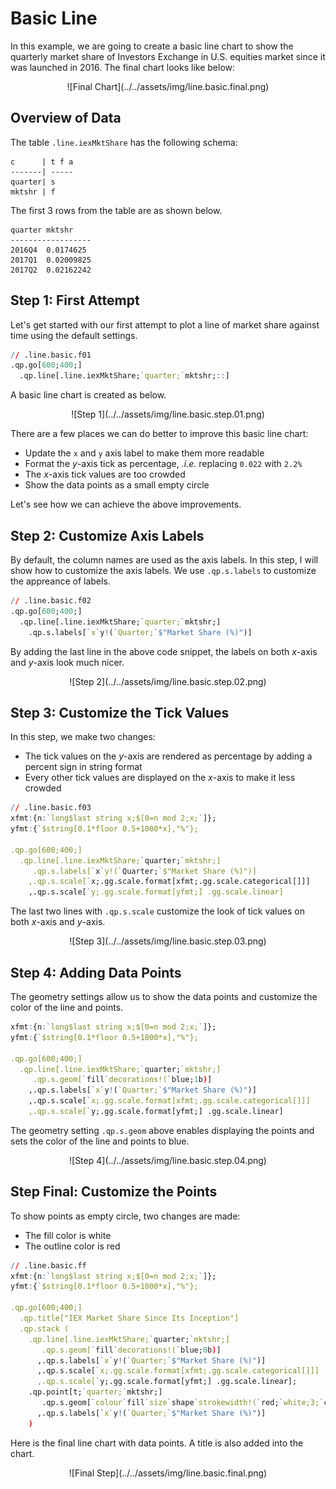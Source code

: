 # Basic Line

In this example, we are going to create a basic line chart to show the quarterly market share of Investors Exchange in U.S. equities market since it was launched in 2016. The final chart looks like below:

<span style="display:block;text-align:center">
![Final Chart](../../assets/img/line.basic.final.png)
</span>

## Overview of Data
The table ``.line.iexMktShare`` has the following schema:

    c      | t f a
    -------| -----
    quarter| s    
    mktshr | f 

The first 3 rows from the table are as shown below.

    quarter mktshr    
    ------------------
    2016Q4  0.0174625 
    2017Q1  0.02009825
    2017Q2  0.02162242

## Step 1: First Attempt
Let's get started with our first attempt to plot a line of market share against time using the default settings.

```q
// .line.basic.f01
.qp.go[600;400;]
  .qp.line[.line.iexMktShare;`quarter;`mktshr;::]
```

A basic line chart is created as below.

<span style="display:block;text-align:center">
![Step 1](../../assets/img/line.basic.step.01.png)
</span>

There are a few places we can do better to improve this basic line chart:

- Update the ``x`` and ``y`` axis label to make them more readable
- Format the *y*-axis tick as percentage, *.i.e.* replacing ``0.022`` with ``2.2%``
- The *x*-axis tick values are too crowded
- Show the data points as a small empty circle

Let's see how we can achieve the above improvements.

## Step 2: Customize Axis Labels
By default, the column names are used as the axis labels. In this step, I will show how to customize the axis labels. We use ``.qp.s.labels`` to customize the appreance of labels.

```q
// .line.basic.f02
.qp.go[600;400;]
  .qp.line[.line.iexMktShare;`quarter;`mktshr;]
    .qp.s.labels[`x`y!(`Quarter;`$"Market Share (%)")]
```

By adding the last line in the above code snippet, the labels on both *x*-axis and *y*-axis look much nicer.

<span style="display:block;text-align:center">
![Step 2](../../assets/img/line.basic.step.02.png)
</span>

## Step 3: Customize the Tick Values
In this step, we make two changes:

- The tick values on the *y*-axis are rendered as percentage by adding a percent sign in string format
- Every other tick values are displayed on the *x*-axis to make it less crowded

```q
// .line.basic.f03
xfmt:{n:`long$last string x;$[0=n mod 2;x;`]};
yfmt:{`$string[0.1*floor 0.5+1000*x],"%"};
  
.qp.go[600;400;]
  .qp.line[.line.iexMktShare;`quarter;`mktshr;]
     .qp.s.labels[`x`y!(`Quarter;`$"Market Share (%)")]
    ,.qp.s.scale[`x;.gg.scale.format[xfmt;.gg.scale.categorical[]]]
    ,.qp.s.scale[`y;.gg.scale.format[yfmt;] .gg.scale.linear]
```

The last two lines with ``.qp.s.scale`` customize the look of tick values on both *x*-axis and *y*-axis.

<span style="display:block;text-align:center">
![Step 3](../../assets/img/line.basic.step.03.png)
</span>

## Step 4: Adding Data Points
The geometry settings allow us to show the data points and customize the color of the line and points.

```q
xfmt:{n:`long$last string x;$[0=n mod 2;x;`]};
yfmt:{`$string[0.1*floor 0.5+1000*x],"%"};

.qp.go[600;400;]
  .qp.line[.line.iexMktShare;`quarter;`mktshr;]
     .qp.s.geom[`fill`decorations!(`blue;1b)]
    ,.qp.s.labels[`x`y!(`Quarter;`$"Market Share (%)")]
    ,.qp.s.scale[`x;.gg.scale.format[xfmt;.gg.scale.categorical[]]]
    ,.qp.s.scale[`y;.gg.scale.format[yfmt;] .gg.scale.linear]
```

The geometry setting ``.qp.s.geom`` above enables displaying the points and sets the color of the line and points to blue.

<span style="display:block;text-align:center">
![Step 4](../../assets/img/line.basic.step.04.png)
</span>

## Step Final: Customize the Points

To show points as empty circle, two changes are made:

- The fill color is white
- The outline color is red

```q
// .line.basic.ff
xfmt:{n:`long$last string x;$[0=n mod 2;x;`]};
yfmt:{`$string[0.1*floor 0.5+1000*x],"%"};

.qp.go[600;400;]
  .qp.title["IEX Market Share Since Its Inception"]
  .qp.stack (
    .qp.line[.line.iexMktShare;`quarter;`mktshr;]
       .qp.s.geom[`fill`decorations!(`blue;0b)]
      ,.qp.s.labels[`x`y!(`Quarter;`$"Market Share (%)")]
      ,.qp.s.scale[`x;.gg.scale.format[xfmt;.gg.scale.categorical[]]]
      ,.qp.s.scale[`y;.gg.scale.format[yfmt;] .gg.scale.linear];
    .qp.point[t;`quarter;`mktshr;]
       .qp.s.geom[`colour`fill`size`shape`strokewidth!(`red;`white;3;`circle;1)]
      ,.qp.s.labels[`x`y!(`Quarter;`$"Market Share (%)")]
    )
```

Here is the final line chart with data points. A title is also added into the chart.

<span style="display:block;text-align:center">
![Final Step](../../assets/img/line.basic.final.png)
</span>